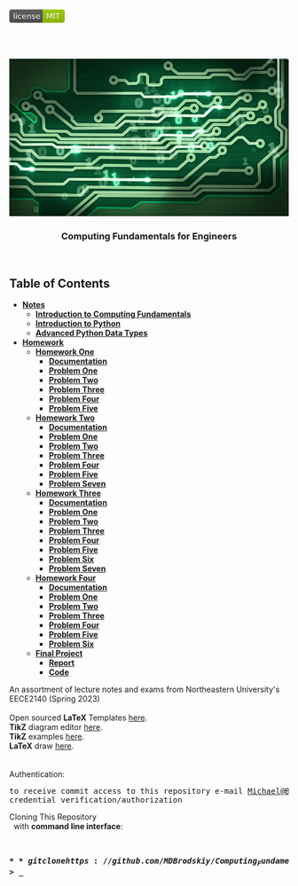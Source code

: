 <!-- PROJECT LOGO -->
<br />
<p align="left">
  <a href="https://github.com/MDBrodskiy/Computing_Fundamentals/tree/master/LICENSE">
    <img src="images/LicenseImage.svg" alt="license" width="100" height="24"></a>
</p>
<br/>
<br/>

<!-- BACKGROUND & TITLE -->
<p align="center">
  <a href="https://github.com/MDBrodskiy/Computing_Fundamentals">
    <img src="images/background.png" alt="background">
  </a>
  <h3 align="center">Computing Fundamentals for Engineers</h3>
<br />
</p>

<!-- TABLE OF CONTENTS -->
## Table of Contents

* [**Notes**](https://github.com/MDBrodskiy/Computing_Fundamentals/tree/master/Notes/)
    * [**Introduction to Computing Fundamentals**](https://github.com/MDBrodskiy/Computing_Fundamentals/tree/master/Notes/Section1.pdf)
    * [**Introduction to Python**](https://github.com/MDBrodskiy/Computing_Fundamentals/tree/master/Notes/Section2.pdf)
    * [**Advanced Python Data Types**](https://github.com/MDBrodskiy/Computing_Fundamentals/tree/master/Notes/Section3.pdf)
* [**Homework**](https://github.com/MDBrodskiy/Computing_Fundamentals/tree/master/Homework/)
    * [**Homework One**](https://github.com/MDBrodskiy/Computing_Fundamentals/tree/master/Homework/Homework%201/)
        * [**Documentation**](https://github.com/MDBrodskiy/Computing_Fundamentals/tree/master/Homework/Homework%201/HW1Brodskiy.pdf)
        * [**Problem One**](https://github.com/MDBrodskiy/Computing_Fundamentals/tree/master/Homework/Homework%201/HW1Prob1Brodskiy.py)
        * [**Problem Two**](https://github.com/MDBrodskiy/Computing_Fundamentals/tree/master/Homework/Homework%201/HW1Prob2Brodskiy.py)
        * [**Problem Three**](https://github.com/MDBrodskiy/Computing_Fundamentals/tree/master/Homework/Homework%201/HW1Prob3Brodskiy.py)
        * [**Problem Four**](https://github.com/MDBrodskiy/Computing_Fundamentals/tree/master/Homework/Homework%201/HW1Prob4Brodskiy.py)
        * [**Problem Five**](https://github.com/MDBrodskiy/Computing_Fundamentals/tree/master/Homework/Homework%201/HW1Prob5Brodskiy.py)
    * [**Homework Two**](https://github.com/MDBrodskiy/Computing_Fundamentals/tree/master/Homework/Homework%202/)
        * [**Documentation**](https://github.com/MDBrodskiy/Computing_Fundamentals/tree/master/Homework/Homework%202/HW2Brodskiy.pdf)
        * [**Problem One**](https://github.com/MDBrodskiy/Computing_Fundamentals/tree/master/Homework/Homework%202/HW2Prob1Brodskiy.py)
        * [**Problem Two**](https://github.com/MDBrodskiy/Computing_Fundamentals/tree/master/Homework/Homework%202/HW2Prob2Brodskiy.py)
        * [**Problem Three**](https://github.com/MDBrodskiy/Computing_Fundamentals/tree/master/Homework/Homework%202/HW2Prob3Brodskiy.py)
        * [**Problem Four**](https://github.com/MDBrodskiy/Computing_Fundamentals/tree/master/Homework/Homework%202/HW2Prob4Brodskiy.py)
        * [**Problem Five**](https://github.com/MDBrodskiy/Computing_Fundamentals/tree/master/Homework/Homework%202/HW2Prob5Brodskiy.py)
        * [**Problem Seven**](https://github.com/MDBrodskiy/Computing_Fundamentals/tree/master/Homework/Homework%202/HW2Prob7Brodskiy.py)
    * [**Homework Three**](https://github.com/MDBrodskiy/Computing_Fundamentals/tree/master/Homework/Homework%203/)
        * [**Documentation**](https://github.com/MDBrodskiy/Computing_Fundamentals/tree/master/Homework/Homework%203/HW3Brodskiy.pdf)
        * [**Problem One**](https://github.com/MDBrodskiy/Computing_Fundamentals/tree/master/Homework/Homework%203/HW3Prob1Brodskiy.py)
        * [**Problem Two**](https://github.com/MDBrodskiy/Computing_Fundamentals/tree/master/Homework/Homework%203/HW3Prob2Brodskiy.py)
        * [**Problem Three**](https://github.com/MDBrodskiy/Computing_Fundamentals/tree/master/Homework/Homework%203/HW3Prob3Brodskiy.py)
        * [**Problem Four**](https://github.com/MDBrodskiy/Computing_Fundamentals/tree/master/Homework/Homework%203/HW3Prob4Brodskiy.py)
        * [**Problem Five**](https://github.com/MDBrodskiy/Computing_Fundamentals/tree/master/Homework/Homework%203/HW3Prob5Brodskiy.py)
        * [**Problem Six**](https://github.com/MDBrodskiy/Computing_Fundamentals/tree/master/Homework/Homework%203/HW3Prob6Brodskiy.py)
        * [**Problem Seven**](https://github.com/MDBrodskiy/Computing_Fundamentals/tree/master/Homework/Homework%203/HW3Prob7Brodskiy.py)
    * [**Homework Four**](https://github.com/MDBrodskiy/Computing_Fundamentals/tree/master/Homework/Homework%204/)
        * [**Documentation**](https://github.com/MDBrodskiy/Computing_Fundamentals/tree/master/Homework/Homework%204/HW4Brodskiy.pdf)
        * [**Problem One**](https://github.com/MDBrodskiy/Computing_Fundamentals/tree/master/Homework/Homework%204/HW4Prob1Brodskiy.py)
        * [**Problem Two**](https://github.com/MDBrodskiy/Computing_Fundamentals/tree/master/Homework/Homework%204/HW4Prob2Brodskiy.py)
        * [**Problem Three**](https://github.com/MDBrodskiy/Computing_Fundamentals/tree/master/Homework/Homework%204/HW4Prob3Brodskiy.py)
        * [**Problem Four**](https://github.com/MDBrodskiy/Computing_Fundamentals/tree/master/Homework/Homework%204/HW4Prob4Brodskiy.py)
        * [**Problem Five**](https://github.com/MDBrodskiy/Computing_Fundamentals/tree/master/Homework/Homework%204/HW4Prob5Brodskiy.py)
        * [**Problem Six**](https://github.com/MDBrodskiy/Computing_Fundamentals/tree/master/Homework/Homework%204/HW4Prob6Brodskiy.py)
    * [**Final Project**](https://github.com/MDBrodskiy/Computing_Fundamentals/tree/master/Homework/Final%20Project/)
        * [**Report**](https://github.com/MDBrodskiy/Computing_Fundamentals/tree/master/Homework/Final%20Project/Lab.pdf)
        * [**Code**](https://github.com/MDBrodskiy/Computing_Fundamentals/tree/master/Homework/Final%20Project/project/hangman.py)

<!--
  * [**Chapter 1**](#Notes/Chapter\ 1)
* [**Exams**](#Exams)
* [**Projects**](#Projects)
-->


An assortment of lecture notes and exams from Northeastern University's EECE2140 (Spring 2023)
<br/> <br/> 
Open sourced **LaTeX** Templates [here](https://www.latextemplates.com/).
<br/>
**TikZ** diagram editor [here](https://www.mathcha.io/editor).
<br/>
**TikZ** examples [here](https://www.texample.net/tikz/example).
<br/>
**LaTeX** draw [here](https://www.latexdraw.com/).
<br/> <br/> <br/>
Authentication:   
    <pre>to receive commit access to this repository e-mail Michael@Brodskiy.com for credential verification/authorization</pre>

Cloning This Repository
</br>&nbsp;&nbsp;with **command line interface**:
    <pre>    
    **$** git clone https://github.com/MDBrodskiy/Computing_Fundamentals.git    
    **$** **>**  **_**
    </pre>
